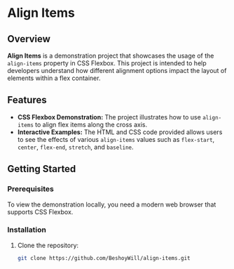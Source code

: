 # Align Items

## Overview

**Align Items** is a demonstration project that showcases the usage of the `align-items` property in CSS Flexbox. This project is intended to help developers understand how different alignment options impact the layout of elements within a flex container.

## Features

- **CSS Flexbox Demonstration:** The project illustrates how to use `align-items` to align flex items along the cross axis.
- **Interactive Examples:** The HTML and CSS code provided allows users to see the effects of various `align-items` values such as `flex-start`, `center`, `flex-end`, `stretch`, and `baseline`.

## Getting Started

### Prerequisites

To view the demonstration locally, you need a modern web browser that supports CSS Flexbox.

### Installation

1. Clone the repository:

   ```bash
   git clone https://github.com/BeshoyWill/align-items.git
